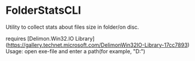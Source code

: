 # FolderStatsCLI
Utility to collect stats about files size in folder/on disc.

requires [Delimon.Win32.IO Library] (https://gallery.technet.microsoft.com/DelimonWin32IO-Library-17cc7893)
Usage: open exe-file and enter a path(for example, "D:\")
